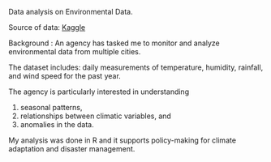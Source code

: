 Data analysis on Environmental Data. 

Source of data: [Kaggle](https://www.kaggle.com/)

Background : 
An agency has tasked me  to monitor and analyze environmental data from multiple cities. 

The dataset includes:
daily measurements of temperature,
humidity, rainfall, and
wind speed for the past year. 

The agency is particularly interested in understanding 
1. seasonal patterns,
2. relationships between climatic variables, and
3. anomalies in the data.

My analysis was done in R and it supports policy-making for climate adaptation and disaster management.
